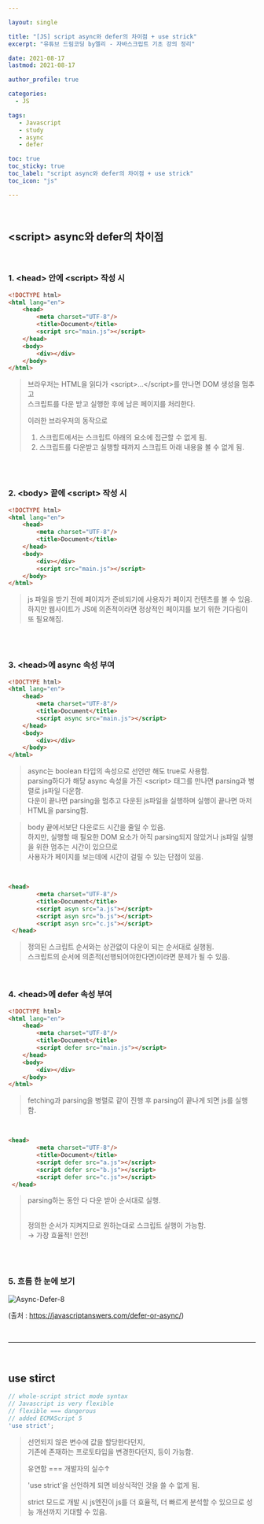 ```yaml
---

layout: single

title: "[JS] script async와 defer의 차이점 + use strick"
excerpt: "유튜브 드림코딩 by엘리 - 자바스크립트 기초 강의 정리"

date: 2021-08-17
lastmod: 2021-08-17

author_profile: true

categories: 
  - JS

tags: 
   - Javascript
   - study
   - async
   - defer

toc: true
toc_sticky: true
toc_label: "script async와 defer의 차이점 + use strick"
toc_icon: "js"

---
```


<br>

## \<script> async와 defer의 차이점 

<br>

###  1. \<head> 안에 \<script> 작성 시

```html
<!DOCTYPE html>
<html lang="en">
    <head>
        <meta charset="UTF-8"/>
        <title>Document</title>
        <script src="main.js"></script>
    </head>
    <body>
        <div></div>
    </body>
</html>
```

> 브라우저는 HTML을 읽다가 \<script>...\</script>를 만나면 DOM 생성을 멈추고 
> <br>스크립트를 다운 받고 실행한 후에 남은 페이지를 처리한다. 
>
> 이러한 브라우저의 동작으로
>
> 1. 스크립트에서는 스크립트 아래의 요소에 접근할 수 없게 됨.
> 2. 스크립트를 다운받고 실행할 때까지 스크립트 아래 내용을 볼 수 없게 됨.

<br><br>

### 2. \<body> 끝에 \<script> 작성 시

```html
<!DOCTYPE html>
<html lang="en">
    <head>
        <meta charset="UTF-8"/>
        <title>Document</title>
    </head>
    <body>
        <div></div>
    	<script src="main.js"></script>
    </body>
</html>
```

> js 파일을 받기 전에 페이지가 준비되기에 사용자가 페이지 컨텐츠를 볼 수 있음. <br>
> 하지만 웹사이트가 JS에 의존적이라면 정상적인 페이지를 보기 위한 기다림이 또 필요해짐.

<br><br>

### 3. \<head>에 async 속성 부여

```html
<!DOCTYPE html>
<html lang="en">
    <head>
        <meta charset="UTF-8"/>
        <title>Document</title>
        <script async src="main.js"></script>
    </head>
    <body>
        <div></div>
    </body>
</html>
```

> async는 boolean 타입의 속성으로 선언만 해도  true로 사용함. <br>
> parsing하다가 해당 async 속성을 가진 \<script> 태그를 만나면 parsing과 병렬로 js파일 다운함. <br>
> 다운이 끝나면 parsing을 멈추고 다운된 js파일을 실행하며 실행이 끝나면 마저 HTML을 parsing함.



> body 끝에서보단 다운로드 시간을 줄일 수 있음. <br>
> 하지만, 실행할 때 필요한 DOM 요소가 아직 parsing되지 않았거나 js파일 실행을 위한 멈추는 시간이 있으므로 <br>
> 사용자가 페이지를 보는데에 시간이 걸릴 수 있는 단점이 있음.

<br>


```html
<head>
        <meta charset="UTF-8"/>
        <title>Document</title>
        <script asyn src="a.js"></script>
    	<script asyn src="b.js"></script>
    	<script asyn src="c.js"></script>
 </head>
```

> 정의된 스크립트 순서와는 상관없이 다운이 되는 순서대로 실행됨. <br>
> 스크립트의 순서에 의존적(선행되어야한다면)이라면 문제가 될 수 있음.

<br>

### 4. \<head>에 defer 속성 부여


```html
<!DOCTYPE html>
<html lang="en">
    <head>
        <meta charset="UTF-8"/>
        <title>Document</title>
        <script defer src="main.js"></script>
    </head>
    <body>
        <div></div>
    </body>
</html>
```

> fetching과 parsing을 병렬로 같이 진행 후 parsing이 끝나게 되면 js를 실행함. 

<br>

```html
<head>
        <meta charset="UTF-8"/>
        <title>Document</title>
        <script defer src="a.js"></script>
    	<script defer src="b.js"></script>
    	<script defer src="c.js"></script>
 </head>
```

> parsing하는 동안 다 다운 받아 순서대로 실행.
>
> <br>정의한 순서가 지켜지므로 원하는대로 스크립트 실행이 가능함. <br>→ 가장 효율적! 안전!

<br><br>

### 5. 흐름 한 눈에 보기<br>

![Async-Defer-8](https://user-images.githubusercontent.com/78994909/129670561-f99596b1-a79b-44d1-a9ea-4ec8b50c9913.png)

(출처 : https://javascriptanswers.com/defer-or-async/)

<br>

---

<br>

##  use stirct

```javascript
// whole-script strict mode syntax
// Javascript is very flexible
// flexible === dangerous
// added ECMAScript 5
'use strict';
```

> 선언되지 않은 변수에 값을 할당한다던지, <br>
> 기존에  존재하는 프로토타입을 변경한다던지, 등이 가능함.
>
> 유연함 === 개발자의 실수↑
>
> 'use strict'을 선언하게 되면 비상식적인 것을 쓸 수 없게 됨.
>
> strict 모드로 개발 시 js엔진이 js를 더 효율적, 더 빠르게 분석할 수 있으므로 성능 개선까지 기대할 수 있음.

<br><br><br><br><br>

